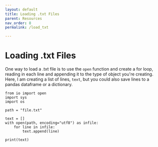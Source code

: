 ```yaml
---
layout: default
title: Loading .txt Files
parent: Resources
nav_order: 8
permalink: /load_txt

---
```


# Loading .txt Files

One way to load a .txt file is to use the `open` function and create a for loop, reading in each line and appending it to the type of object you're creating. Here, I am creating a list of lines, `text`, but you could also save lines to a pandas dataframe or a dictionary. 

```
from io import open
import sys
import os

path = "file.txt"

text = []
with open(path, encoding="utf8") as infile:
    for line in infile:
        text.append(line)
        
print(text)
```
